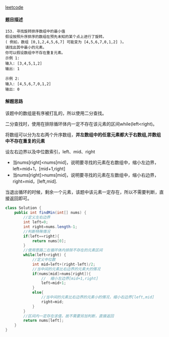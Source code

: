 [leetcode](https://leetcode-cn.com/problems/find-minimum-in-rotated-sorted-array/)

#### 题目描述

```
153. 寻找旋转排序数组中的最小值
假设按照升序排序的数组在预先未知的某个点上进行了旋转。
( 例如，数组 [0,1,2,4,5,6,7] 可能变为 [4,5,6,7,0,1,2] )。
请找出其中最小的元素。
你可以假设数组中不存在重复元素。
示例 1:
输入: [3,4,5,1,2]
输出: 1

示例 2:
输入: [4,5,6,7,0,1,2]
输出: 0
```

#### 解题思路

该题中的数组是有序被打乱的，所以使用二分查找。

二分查找时，使用在排除循环体内一定不存在该元素的区间while(left<right)。

将数组可以分为左右两个升序数组，**并左数组中的任意元素都大于右数组,并数组中不存在重复的元素**

设左右边界以及中位数索引，left、mid、right

- 当nums[right]<nums[mid]，说明要寻找的元素在右数组中，缩小左边界，left=mid+1，[mid+1,right]
- 当nums[right]>nums[mid]，说明要寻找的元素在左数组中，缩小右边界，right=mid，[left,mid].

当退出循环的时候，剩余一个元素，该题中该元素一定存在，所以不需要判断，直接返回即可。

```java
class Solution {
    public int findMin(int[] nums) {
        //定义左右边界
        int left=0;
        int right=nums.length-1;
        //判断特殊情况
        if(left==right){
            return nums[0];
        }
        //使用思路二在循环体内排除不存在的元素区间
        while(left<right) {
            //定义中位数
            int mid=left+(right-left)/2;
            //当中间的元素比右边界的元素大的情况
            if(nums[mid]>nums[right]){
                //  缩小左边界[mid+1,right]
                left=mid+1;
            }
            else{
                //当中间的元素比右边界的元素小的情况，缩小右边界[left,mid]
                right=mid;
            }
        }
        //区间内一定存在该值，故不需要另加判断，直接返回
        return nums[left];
    }
}
```

